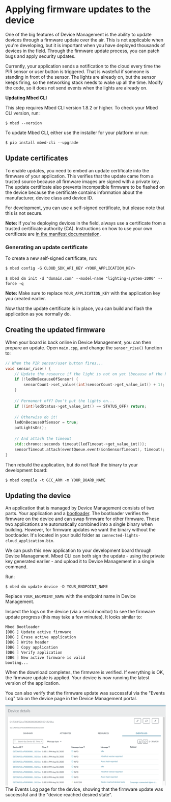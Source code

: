 # Applying firmware updates to the device

One of the big features of Device Management is the ability to update devices through a firmware update over the air. This is not applicable when you're developing, but it is important when you have deployed thousands of devices in the field. Through the firmware update process, you can patch bugs and apply security updates.

Currently, your application sends a notification to the cloud every time the PIR sensor or user button is triggered. That is wasteful if someone is standing in front of the sensor. The lights are already on, but the sensor keeps firing, so the networking stack needs to wake up all the time. Modify the code, so it does not send events when the lights are already on.

**Updating Mbed CLI**

This step requires Mbed CLI version 1.8.2 or higher. To check your Mbed CLI version, run:

```
$ mbed --version
```

To update Mbed CLI, either use the installer for your platform or run:

```
$ pip install mbed-cli --upgrade
```

## Update certificates

To enable updates, you need to embed an update certificate into the firmware of your application. This verifies that the update came from a trusted source because all firmware images are signed with a private key. The update certificate also prevents incompatible firmware to be flashed on the device because the certificate contains information about the manufacturer, device class and device ID.

For development, you can use a self-signed certificate, but please note that this is not secure.

<span class="notes">**Note:** If you're deploying devices in the field, always use a certificate from a trusted certificate authority (CA). Instructions on how to use your own certificate are [in the manifest documentation](https://www.pelion.com/docs/device-management/current/updating-firmware/preparing-manifests.html).</span>

### Generating an update certificate

To create a new self-signed certificate, run:

```
$ mbed config -G CLOUD_SDK_API_KEY <YOUR_APPLICATION_KEY>

$ mbed dm init -d "domain.com" --model-name "lighting-system-2000" --force -q
```

**Note:** Make sure to replace `YOUR_APPLICATION_KEY` with the application key you created earlier.

Now that the update certificate is in place, you can build and flash the application as you normally do.

## Creating the updated firmware

When your board is back online in Device Management, you can then prepare an update. Open `main.cpp`, and change the `sensor_rise()` function to:

```cpp
// When the PIR sensor/user button fires...
void sensor_rise() {
    // Update the resource if the light is not on yet (because of the PIR sensor/user button)
    if (!ledOnBecauseOfSensor) {
        sensorCount->set_value((int)sensorCount->get_value_int() + 1);
    }

    // Permanent off? Don't put the lights on...
    if ((int)ledStatus->get_value_int() == STATUS_OFF) return;

    // Otherwise do it!
    ledOnBecauseOfSensor = true;
    putLightsOn();

    // And attach the timeout
    std::chrono::seconds timeout{ledTimeout->get_value_int()};
    sensorTimeout.attach(eventQueue.event(&onSensorTimeout), timeout);
}
```

Then rebuild the application, but do not flash the binary to your development board:

```
$ mbed compile -t GCC_ARM -m YOUR_BOARD_NAME
```

## Updating the device

An application that is managed by Device Management consists of two parts. Your application and a [bootloader](https://github.com/armmbed/mbed-bootloader). The bootloader verifies the firmware on the device and can swap firmware for other firmware. These two applications are automatically combined into a single binary when building. However, for firmware updates we want the binary without the bootloader. It's located in your build folder as `connected-lights-cloud_application.bin`.

We can push this new application to your development board through Device Management. Mbed CLI can both sign the update - using the private key generated earlier - and upload it to Device Management in a single command.

Run:

```
$ mbed dm update device -D YOUR_ENDPOINT_NAME
```

Replace `YOUR_ENDPOINT_NAME` with the endpoint name in Device Management.

Inspect the logs on the device (via a serial monitor) to see the firmware update progress (this may take a few minutes). It looks similar to:

```
Mbed Bootloader
[DBG ] Update active firmware
[DBG ] Erase active application
[DBG ] Write header
[DBG ] Copy application
[DBG ] Verify application
[DBG ] New active firmware is valid
booting...
```

When the download completes, the firmware is verified. If everything is OK, the firmware update is applied. Your device is now running the latest version of the application.

You can also verify that the firmware update was successful via the "Events Log" tab on the device page in the Device Management portal.

<span class="images">![The device's events log page](assets/7_lights1.png)<span>The Events Log page for the device, showing that the firmware update was successful and the "device reached desired state".</span></span>
